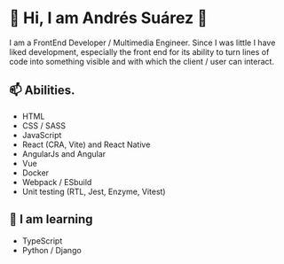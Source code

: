 # 👋 Hi, I am Andrés Suárez 👋
I am a FrontEnd Developer / Multimedia Engineer.
Since I was little I have liked development, especially the front end for its ability to turn lines of code into something visible and with which the client / user can interact. 

## 📫  Abilities. 
- HTML
- CSS / SASS
- JavaScript
- React (CRA, Vite) and React Native
- AngularJs and Angular
- Vue
- Docker
- Webpack / ESbuild
- Unit testing (RTL, Jest, Enzyme, Vitest)
 
## 🔭 I am learning
- TypeScript
- Python / Django
